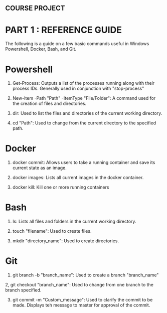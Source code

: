 ## COURSE PROJECT

# PART 1 : REFERENCE GUIDE

The following is a guide on a few basic commands useful in Windows Powershell, Docker, Bash, and Git.

# Powershell

1. Get-Process: Outputs a list of the processes running along with their process IDs. Generally used in conjunction with "stop-process"

2. New-Item -Path "Path" -ItemType "File/Folder": A command used for the creation of files and directories.

3. dir: Used to list the files and directories of the current working directory.

4. cd "Path": Used to change from the current directory to the specified path.

# Docker

1. docker commit: Allows users to take a running container and save its current state as an image.

2. docker images: Lists all current images in the docker container.

3. docker kill: Kill one or more running containers

# Bash

1. ls: Lists all files and folders in the current working directory.

2. touch "filename": Used to create files.

3. mkdir "directory_name": Used to create directories.

# Git

1. git branch -b "branch_name": Used to create a branch "branch_name"

2, git checkout "branch_name": Used to change from one branch to the branch specified.

3. git commit -m "Custom_message": Used to clarify the commit to be made. Displays teh message to master for approval of the commit.
